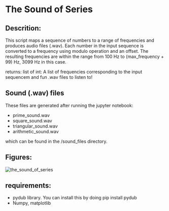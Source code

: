 The Sound of Series 
=====================

## Descrition: 

This script maps a sequence of numbers to a range of frequencies and produces audio files (.wav). Each number in the input sequence is converted to a frequency
using modulo operation and an offset. The resulting frequencies are within the range from 100 Hz to (max_frequency + 99) Hz, 3099 Hz in this case.

returns: list of int: A list of frequencies corresponding to the input sequencem and fun .wav files to listen to! 

## Sound (.wav) files

These files are generated after running the jupyter notebook:
- prime_sound.wav
- square_sound.wav
- triangular_sound.wav
- arithmetic_sound.wav

which can be found in the /sound_files directory.

## Figures:

![the_sound_of_series](https://github.com/ianpaga/the_sound_of_series/assets/57350668/446a31d1-d956-4aed-94e4-ed680bdd2578)

## requirements:
- pydub library. You can install this by doing pip install pydub
- Numpy, matplotlib
